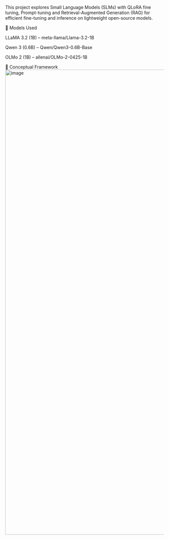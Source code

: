 This project explores Small Language Models (SLMs) with QLoRA fine tuning, Prompt-tuning and Retrieval-Augmented Generation (RAG) for efficient fine-tuning and inference on lightweight open-source models.

🔑 Models Used

LLaMA 3.2 (1B) – meta-llama/Llama-3.2-1B

Qwen 3 (0.6B) – Qwen/Qwen3-0.6B-Base

OLMo 2 (1B) – allenai/OLMo-2-0425-1B

🚀 Conceptual Framework
<img width="2828" height="1473" alt="image" src="https://github.com/user-attachments/assets/54af8815-a72d-4ad1-9df3-504c8e904ddd" />
